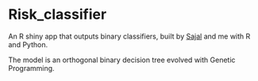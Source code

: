 # Risk_classifier

An R shiny app that outputs binary classifiers, built by [Sajal](https://github.com/Sajal010) and me with R and Python.

The model is an orthogonal binary decision tree evolved with Genetic Programming.



